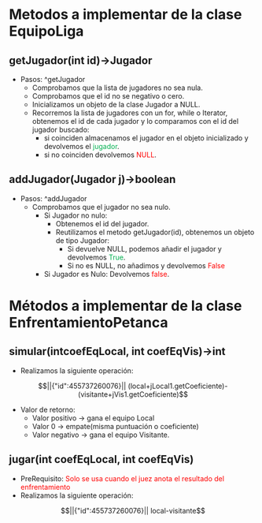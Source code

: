 # Metodos a implementar de la clase EquipoLiga

## getJugador(int id)→Jugador 
- Pasos: ^getJugador
	- Comprobamos que la lista de jugadores no sea nula.
	- Comprobamos que el id no se negativo o cero.
	- Inicializamos un objeto de la clase Jugador a NULL.
	- Recorremos la lista de jugadores con un for, while o Iterator, obtenemos el id de cada jugador y lo comparamos con el id del jugador buscado:
		- si coinciden almacenamos el jugador en el objeto inicializado y devolvemos el <font color="#00b050">jugador</font>.
		- si no coinciden devolvemos <font color="#ff0000">NULL</font>.

## addJugador(Jugador j)→boolean
- Pasos:  ^addJugador
	- Comprobamos que el jugador no sea nulo.
		- Si Jugador no nulo: 
			- Obtenemos el id del jugador.
			- Reutilizamos el metodo getJugador(id), obtenemos un objeto de tipo Jugador:
				- Si devuelve NULL, podemos añadir el jugador y devolvemos <font color="#00b050">True</font>.
				- Si no es NULL, no añadimos y devolvemos <font color="#ff0000">False</font>
		- Si Jugador es Nulo: Devolvemos <font color="#ff0000">false</font>.

# Métodos a implementar de la clase EnfrentamientoPetanca
## simular(intcoefEqLocal, int coefEqVis)→int
- Realizamos la siguiente operación:
```math
||{"id":455737260076}||
(local+jLocal1.getCoeficiente)-(visitante+jVis1.getCoeficiente)
```
- Valor de retorno:
	-  Valor positivo → gana el equipo Local
	- Valor 0 → empate(misma puntuación o coeficiente)
	-  Valor negativo → gana el equipo Visitante.

## jugar(int coefEqLocal, int coefEqVis)
- PreRequisito: <font color="red">Solo se usa cuando el juez anota el resultado del enfrentamiento</font>
- Realizamos la siguiente operación:
```math
||{"id":455737260076}||
local-visitante
```
